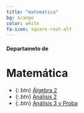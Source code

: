 ```yaml
---
title: "matemática"
bg: orange
color: white
fa-icon: square-root-alt
---
```

#### Departameto de
# Matemática

* {:.btn}  [Álgebra 2](https://www.proyl.com/5xv2CQ8Vh)
* {:.btn}  [Análisis 2](https://www.proyl.com/h1B7ci0IR)
* {:.btn}  [Análisis 3 y Proba](https://www.proyl.com/N8SjgS7u2)